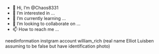 - 👋 Hi, I’m @Chaos8331
- 👀 I’m interested in ...
- 🌱 I’m currently learning ...
- 💞️ I’m looking to collaborate on ...
- 📫 How to reach me ...

<!---
Chaos8331/Chaos8331 is a ✨ special ✨ repository because its `README.md` (this file) appears on your GitHub profile.
You can click the Preview link to take a look at your changes.
--->
needinformation instgram account william_rich (real name Elliot Luisben assuming to be false but have identification photo)
